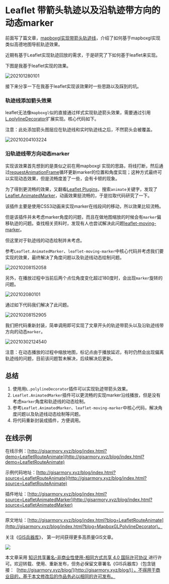 # Leaflet 带箭头轨迹以及沿轨迹带方向的动态marker
前面写了篇文章，[mapboxgl实现带箭头轨迹线](http://gisarmory.xyz/blog/index.html?blog=MapboxGLPolylineDecorator)，介绍了如何基于mapboxgl实现类似高德地图导航轨迹效果。

近期有基于Leaflet实现轨迹回放的需求，于是研究了下如何基于leaflet来实现。

下图是我基于leaflet实现的效果。

![202101280101](https://blogimage.gisarmory.xyz/202101280101.gif?imageView2/0/interlace/1/q/75|watermark/2/text/R0lT5YW15Zmo5bqT/font/5b6u6L2v6ZuF6buR/fontsize/1000/fill/IzgzODM4Mw==/dissolve/80/gravity/SouthEast/dx/10/dy/10|imageslim)

接下来分享一下在我基于leaflet实现该效果时一些思路以及踩到的坑。

### 轨迹线添加箭头效果

leaflet无法像`mapboxgl`似的直接通过样式实现轨迹箭头效果，需要通过引用[L.polylineDecorator](https://github.com/bbecquet/Leaflet.PolylineDecorator)扩展实现。核心代码如下。

注意：此处添加箭头图层应在轨迹线和实时轨迹线之后，不然箭头会被覆盖。

![20210204103224](https://blogimage.gisarmory.xyz/20210204103224.png?imageView2/0/interlace/1/q/75|watermark/2/text/R0lT5YW15Zmo5bqT/font/5b6u6L2v6ZuF6buR/fontsize/1000/fill/IzgzODM4Mw==/dissolve/80/gravity/SouthEast/dx/10/dy/10|imageslim)



### 沿轨迹线带方向动态marker

实现该效果首先想到的是类似之前在用mapboxgl 实现的思路，将线打断，然后通过[requestAnimationFrame](https://blog.csdn.net/vhwfr2u02q/article/details/79492303)循环更新marker的位置和角度实现；这种方式最终可以实现动态效果，但是流畅度差了一些，会有卡顿的现象。

为了得到更流畅的效果，又翻看[Leaflet Plugins](https://leafletjs.com/plugins.html)，搜索`animate`关键字，发现了[Leaflet.AnimatedMarker](https://github.com/openplans/Leaflet.AnimatedMarker)，动画效果挺流畅的，于是拉取代码研究了一下。

该插件主要是使用CSS3动画来实现marker在线段间的移动，所以效果比较流畅。

但是该插件并未考虑marker角度的问题，而且在做地图缩放的时候会有`marker`偏移轨迹的问题。查找相关资料时，发现有人也尝试解决此问题[leaflet-moving-marker](https://github.com/mohsen1/leaflet-moving-marker)。

但这里对于轨迹线的动态绘制并未考虑。

参考`Leaflet.AnimatedMarker`、`leaflet-moving-marker`中核心代码并考虑我们要实现的效果，最终解决了角度问题以及轨迹线动态绘制问题。

![20210208152058](https://blogimage.gisarmory.xyz/20210208152058.png?imageView2/0/interlace/1/q/75|watermark/2/text/R0lT5YW15Zmo5bqT/font/5b6u6L2v6ZuF6buR/fontsize/1000/fill/IzgzODM4Mw==/dissolve/80/gravity/SouthEast/dx/10/dy/10|imageslim)

另外，在播放过程中当前后两个点位角度变化超过180度时，会出现`marker`旋转的问题。

![202102080101](https://blogimage.gisarmory.xyz/202102080101.gif?imageView2/0/interlace/1/q/75|watermark/2/text/R0lT5YW15Zmo5bqT/font/5b6u6L2v6ZuF6buR/fontsize/1000/fill/IzgzODM4Mw==/dissolve/80/gravity/SouthEast/dx/10/dy/10|imageslim)

通过如下代码我们解决了此问题。

![20210208152905](https://blogimage.gisarmory.xyz/20210208152905.png?imageView2/0/interlace/1/q/75|watermark/2/text/R0lT5YW15Zmo5bqT/font/5b6u6L2v6ZuF6buR/fontsize/1000/fill/IzgzODM4Mw==/dissolve/80/gravity/SouthEast/dx/10/dy/10|imageslim)

我们把代码重新封装，简单调用即可实现了文章开头的轨迹带箭头以及沿轨迹线带方向的动态`marker`。

![20210302124540](https://blogimage.gisarmory.xyz/20210302124540.png?imageView2/0/interlace/1/q/75|watermark/2/text/R0lT5YW15Zmo5bqT/font/5b6u6L2v6ZuF6buR/fontsize/1000/fill/IzgzODM4Mw==/dissolve/80/gravity/SouthEast/dx/10/dy/10|imageslim)



注意：在动态播放的过程中缩放地图，标记点由于播放延迟，有时仍然会出现偏离轨迹线的问题，目前该问题暂未解决，后续解决后更新。



## 总结

1. 使用用`L.polylineDecorator`插件可以实现轨迹带箭头效果。
2. `Leaflet.AnimatedMarker`插件可以更流畅的实现marker沿线播放，但是没有考虑`marker`角度和轨迹线的动态绘制。
5. 参考`Leaflet.AnimatedMarker`、`leaflet-moving-marker`中核心代码，解决角度问题以及轨迹线动态绘制等问题。
6. 将代码重新封装成插件，方便调用。



## 在线示例

在线示例：[http://gisarmory.xyz/blog/index.html?demo=LeafletRouteAnimate](http://gisarmory.xyz/blog/index.html?demo=LeafletRouteAnimate)

示例代码地址：[http://gisarmory.xyz/blog/index.html?source=LeafletRouteAnimate](http://gisarmory.xyz/blog/index.html?source=LeafletRouteAnimate)

插件地址：[http://gisarmory.xyz/blog/index.html?source=LeafletAnimatedMarker](http://gisarmory.xyz/blog/index.html?source=LeafletAnimatedMarker)



* * *

原文地址：[http://gisarmory.xyz/blog/index.html?blog=LeafletRouteAnimate](http://gisarmory.xyz/blog/index.html?blog=MapboxGLPolylineDecorator)。



关注《[GIS兵器库](http://gisarmory.xyz/blog/index.html?blog=wechat)》， 第一时间获得更多高质量GIS文章。

![](http://blogimage.gisarmory.xyz/20200923063756.png)



本文章采用 [知识共享署名-非商业性使用-相同方式共享 4.0 国际许可协议 ](https://creativecommons.org/licenses/by-nc-sa/4.0/deed.zh)进行许可。欢迎转载、使用、重新发布，但务必保留文章署名《GIS兵器库》（包含链接：  [http://gisarmory.xyz/blog/](http://gisarmory.xyz/blog/)），不得用于商业目的，基于本文修改后的作品务必以相同的许可发布。

